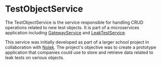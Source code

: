 # TestObjectService

The TestObjectService is the service responsible for handling CRUD operations related to new test objects. It is part of a microservices application including [GatewayService](https://github.com/olavlinddam/GatewayService) and [LeakTestService](https://github.com/olavlinddam/LeakTestService).

This service was initially developed as part of a larger school project in collaboration with [Nolek](https://nolek.dk/). The project's objective was to create a prototype application that companies could use to store and retrieve data related to leak tests on various objects.
